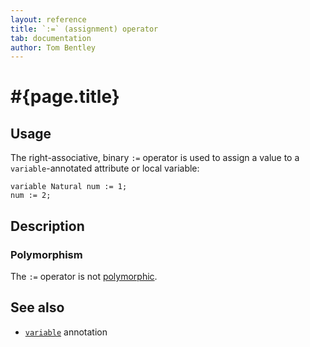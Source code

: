 ```yaml
---
layout: reference
title: `:=` (assignment) operator
tab: documentation
author: Tom Bentley
---
```


# #{page.title}

## Usage 

The right-associative, binary `:=` operator is used to assign a value to a
`variable`-annotated attribute or local variable:

    variable Natural num := 1;
    num := 2;

## Description



### Polymorphism

The `:=` operator is not [polymorphic](/documentation/tour/language-module/#operator_polymorphism). 

## See also

* [`variable`](../../ceylon.language/variable) annotation
